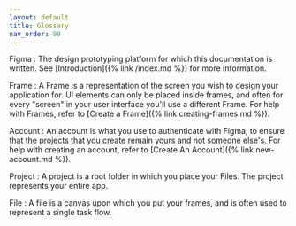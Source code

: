 ```yaml
---
layout: default
title: Glossary
nav_order: 99
---
```


Figma
: The design prototyping platform for which this documentation is written. 
  See [Introduction]({% link /index.md %}) for more information.

Frame
: A Frame is a representation of the screen you wish to design your application for. 
  UI elements can only be placed inside frames, and often for every "screen" in your user interface you'll use a different Frame.
  For help with Frames, refer to [Create a Frame]({% link creating-frames.md %}).

Account
: An account is what you use to authenticate with Figma, 
  to ensure that the projects that you create remain yours and not someone else's.
  For help with creating an account, refer to [Create An Account]({% link new-account.md %}).
  
Project
: A project is a root folder in which you place your Files. The project represents your entire app.

File
: A file is a canvas upon which you put your frames, and is often used to represent a single task flow.
